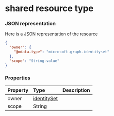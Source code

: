 # shared resource type



### JSON representation

Here is a JSON representation of the resource

<!-- {
  "blockType": "resource",
  "optionalProperties": [

  ],
  "@odata.type": "microsoft.graph.shared"
}-->

```json
{
  "owner": {
    "@odata.type": "microsoft.graph.identityset"
  },
  "scope": "String-value"
}

```
### Properties
| Property	   | Type	|Description|
|:---------------|:--------|:----------|
|owner|[identitySet](identityset.md)||
|scope|String||

<!-- uuid: 6e887d6c-a664-4740-a956-3142b2e267b5
2015-10-19 08:46:49 UTC -->
<!-- {
  "type": "#page.annotation",
  "description": "shared resource",
  "keywords": "",
  "section": "documentation",
  "tocPath": ""
}-->